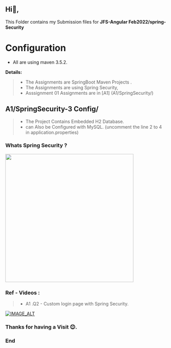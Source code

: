 
## Hi👋, 

 This Folder contains my Submission files for  **JFS-Angular Feb2022/spring-Security**

#  Configuration
 -  All are using maven 3.5.2.
  
**Details:**
> - The  Assignments are SpringBoot Maven Projects .
> - The  Assignments are using  Spring Security, 
> - Asssignment 01 Assignments are in [A1] (A1/SpringSecurity/)

##  A1/SpringSecurity-3 Config/
>- The Project Contains Embedded H2 Database.
>- can Also be Configured with  MySQL.  (uncomment the line 2 to 4 in application.properties)

### Whats Spring Security ? 

<img src="https://1.bp.blogspot.com/-mBTz291Kp7M/YaJCI-FEWUI/AAAAAAAAcTk/B5uZTTtnXisUxmzNQ0IbJc9U5ZAFHIWRACLcBGAsYHQ/s832/Authentication-Authorization-Meme%2528k%2Bhimaanshu%2Bshuklaa%2529.jpg" style: width= 400px,height-400px; >

### Ref - Videos : 
> - A1 .Q2 -      Custom login page with Spring Security.

[![IMAGE_ALT](https://img.youtube.com/vi/yoTohM2jYhs/1.jpg)](https://www.youtube.com/watch?v=yoTohM2jYhs)


### Thanks for having a Visit 😊.
### End